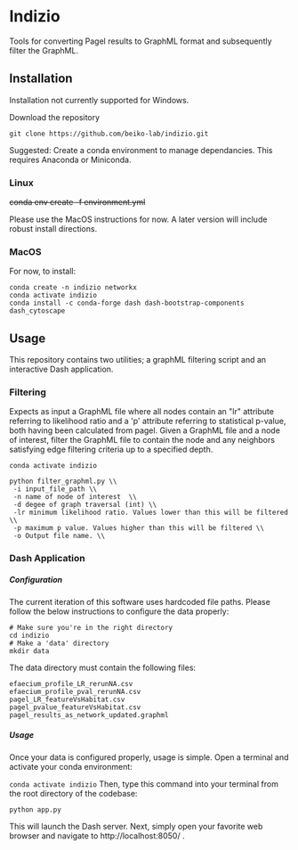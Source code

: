 # Indizio 
Tools for converting Pagel results to GraphML format and subsequently filter the GraphML.

## Installation
Installation not currently supported for Windows.

Download the repository
```
git clone https://github.com/beiko-lab/indizio.git
```

Suggested: Create a conda environment to manage dependancies. This requires Anaconda or Miniconda.

### Linux
~~conda env create -f environment.yml~~

Please use the MacOS instructions for now. A later version will include robust install directions.
### MacOS
For now, to install:
```
conda create -n indizio networkx
conda activate indizio
conda install -c conda-forge dash dash-bootstrap-components dash_cytoscape
```


## Usage
This repository contains two utilities; a graphML filtering script and an interactive Dash application.

### Filtering
Expects as input a GraphML file where all nodes contain an "lr" attribute referring to likelihood ratio and a 'p' attribute referring to statistical p-value, both having been calculated from pagel.
Given a GraphML file and a node of interest, filter the GraphML file to contain the node and any neighbors satisfying edge filtering criteria up to a specified depth.

```
conda activate indizio

python filter_graphml.py \\
 -i input_file_path \\
 -n name of node of interest  \\
 -d degee of graph traversal (int) \\
 -lr minimum likelihood ratio. Values lower than this will be filtered \\
 -p maximum p value. Values higher than this will be filtered \\
 -o Output file name. \\
 ```

### Dash Application

##### Configuration
The current iteration of this software uses hardcoded file paths. Please follow the below instructions to configure the data properly:

```
# Make sure you're in the right directory
cd indizio
# Make a 'data' directory
mkdir data
```
The data directory must contain the following files:
```
efaecium_profile_LR_rerunNA.csv
efaecium_profile_pval_rerunNA.csv
pagel_LR_featureVsHabitat.csv
pagel_pvalue_featureVsHabitat.csv
pagel_results_as_network_updated.graphml
```
##### Usage
Once your data is configured properly, usage is simple.
Open a terminal and activate your conda environment:

`
conda activate indizio
`
Then, type this command into your terminal from the root directory of the codebase:

`python app.py`

This will launch the Dash server. Next, simply open your favorite web browser and navigate to http://localhost:8050/ .
